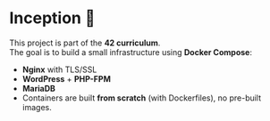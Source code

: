 # Inception 🐳

This project is part of the **42 curriculum**.  
The goal is to build a small infrastructure using **Docker Compose**:  
- **Nginx** with TLS/SSL
- **WordPress** + **PHP-FPM**
- **MariaDB**
- Containers are built **from scratch** (with Dockerfiles), no pre-built images.
